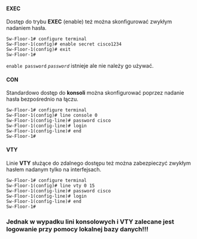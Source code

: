 #### EXEC
Dostęp do trybu **EXEC** (enable) też można skonfigurować zwykłym nadaniem hasła.
```
Sw-Floor-1# configure terminal
Sw-Floor-1(config)# enable secret cisco1234
Sw-Floor-1(config)# exit
Sw-Floor-1#
```
`enable password` *`password`* istnieje ale nie należy go używać.

#### CON
Standardowo dostęp do **konsoli** można skonfigurować poprzez nadanie hasła bezpośrednio na łączu.
```
Sw-Floor-1# configure terminal
Sw-Floor-1(config)# line console 0
Sw-Floor-1(config-line)# password cisco
Sw-Floor-1(config-line)# login
Sw-Floor-1(config-line)# end
Sw-Floor-1#
```

#### VTY
Linie **VTY** służące do zdalnego dostępu też można zabezpieczyć zwykłym hasłem nadanym tylko na interfejsach.
```
Sw-Floor-1# configure terminal
Sw-Floor-1(config)# line vty 0 15
Sw-Floor-1(config-line)# password cisco
Sw-Floor-1(config-line)# login
Sw-Floor-1(config-line)# end
Sw-Floor-1#
```

### Jednak w wypadku lini konsolowych i VTY zalecane jest logowanie przy pomocy lokalnej bazy danych!!!